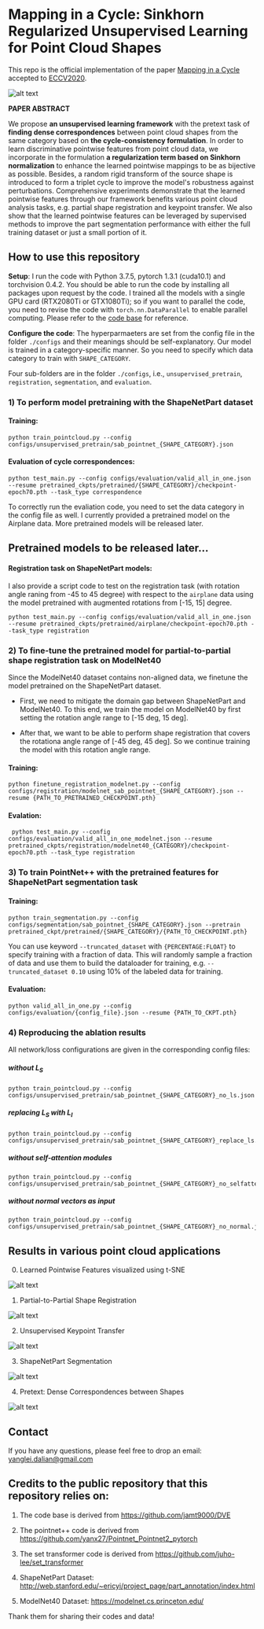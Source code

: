 # Mapping in a Cycle: Sinkhorn Regularized Unsupervised Learning for Point Cloud Shapes

This repo is the official implementation of the paper [Mapping in a Cycle](https://arxiv.org/pdf/2007.09594.pdf) accepted to [ECCV2020](https://eccv2020.eu/).

![alt text](./figures/teaser.png "Teaser")

**PAPER ABSTRACT** 

We propose **an unsupervised learning framework** with the pretext task of **finding dense correspondences** between point cloud shapes from the same category based on **the cycle-consistency formulation**. 
In order to learn discriminative pointwise features from point cloud data, we incorporate in the formulation **a regularization term based on Sinkhorn normalization** to enhance the learned pointwise mappings to be as bijective as possible. 
Besides, a random rigid transform of the source shape is introduced to form a triplet cycle to improve the model's robustness against perturbations. 
Comprehensive experiments demonstrate that the learned pointwise features through our framework benefits various point cloud analysis tasks, e.g. partial shape registration and keypoint transfer. 
We also show that the learned pointwise features can be leveraged by supervised methods to improve the part segmentation performance with either the full training dataset or just a small portion of it.

## How to use this repository

**Setup**: I run the code with Python 3.7.5, pytorch 1.3.1 (cuda10.1) and torchvision 0.4.2. You should be able to run the code by installing all packages upon request by the code. 
I trained all the models with a single GPU card (RTX2080Ti or GTX1080Ti); so if you want to parallel the code, you need to revise the code with `torch.nn.DataParallel` to enable parallel computing. Please refer to the [code base](https://github.com/jamt9000/DVE) for reference.

**Configure the code**: The hyperparmaeters are set from the config file in the folder `./configs` and their meanings should be self-explanatory.
Our model is trained in a category-specific manner. So you need to specify which data category to train with `SHAPE_CATEGORY`.

Four sub-folders are in the folder `./configs`, i.e., `unsupervised_pretrain`, `registration`, `segmentation`, and `evaluation`. 

### 1) To perform model pretraining with the ShapeNetPart dataset

#### Training:

```
python train_pointcloud.py --config configs/unsupervised_pretrain/sab_pointnet_{SHAPE_CATEGORY}.json
```

#### Evaluation of cycle correspondences:

```
python test_main.py --config configs/evaluation/valid_all_in_one.json --resume pretrained_ckpts/pretrained/{SHAPE_CATEGORY}/checkpoint-epoch70.pth --task_type correspondence
```

To correctly run the evaliation code, you need to set the data category in the config file as well. I currently provided a pretrained model on the Airplane data. More pretrained models will be released later. 


## Pretrained models to be released later...

#### Registration task on ShapeNetPart models:

I also provide a script code to test on the registration task (with rotation angle raning from -45 to 45 degree) with respect to the `airplane` data using the model pretrained with augmented rotations from [-15, 15] degree. 

```
python test_main.py --config configs/evaluation/valid_all_in_one.json --resume pretrained_ckpts/pretrained/airplane/checkpoint-epoch70.pth --task_type registration
```

### 2) To fine-tune the pretrained model for partial-to-partial shape registration task on ModelNet40

Since the ModelNet40 dataset contains non-aligned data, we finetune the model pretrained on the ShapeNetPart dataset.

- First, we need to mitigate the domain gap between ShapeNetPart and ModelNet40.
To this end, we train the model on ModelNet40 by first setting the rotation angle range to [-15 deg, 15 deg].

- After that, we want to be able to perform shape registration that covers the rotationa angle range of [-45 deg, 45 deg]. 
So we continue training the model with this rotation angle range.

#### Training: 

```
python finetune_registration_modelnet.py --config configs/registration/modelnet_sab_pointnet_{SHAPE_CATEGORY}.json --resume {PATH_TO_PRETRAINED_CHECKPOINT.pth}
```

#### Evalation:

```
 python test_main.py --config configs/evaluation/valid_all_in_one_modelnet.json --resume pretrained_ckpts/registration/modelnet40_{CATEGORY}/checkpoint-epoch70.pth --task_type registration
```

### 3) To train PointNet++ with the pretrained features for ShapeNetPart segmentation task

#### Training: 

```
python train_segmentation.py --config configs/segmentation/sab_pointnet_{SHAPE_CATEGORY}.json --pretrain pretrained_ckpt/pretrained/{SHAPE_CATEGORY}/{PATH_TO_CHECKPOINT.pth}
```

You can use keyword `--truncated_dataset` with `{PERCENTAGE:FLOAT}` to specify training with a fraction of data. This will randomly sample a fraction of data and use them to build the dataloader for training, e.g. `--truncated_dataset 0.10` using 10% of the labeled data for training.

#### Evaluation:

```
python valid_all_in_one.py --config configs/evaluation/{config_file}.json --resume {PATH_TO_CKPT.pth}
```

### 4) Reproducing the ablation results

All network/loss configurations are given in the corresponding config files:

##### without $L_S$

```
python train_pointcloud.py --config configs/unsupervised_pretrain/sab_pointnet_{SHAPE_CATEGORY}_no_ls.json
```

##### replacing $L_S$ with $L_I$

```
python train_pointcloud.py --config configs/unsupervised_pretrain/sab_pointnet_{SHAPE_CATEGORY}_replace_ls.json
```

##### without self-attention modules

```
python train_pointcloud.py --config configs/unsupervised_pretrain/sab_pointnet_{SHAPE_CATEGORY}_no_selfattention.json
```

##### without normal vectors as input

```
python train_pointcloud.py --config configs/unsupervised_pretrain/sab_pointnet_{SHAPE_CATEGORY}_no_normal.json
```

## Results in various point cloud applications

0. Learned Pointwise Features visualized using t-SNE

![alt text](./figures/tsne.png "Learned Pointwise Features visualized using t-SNE")

1. Partial-to-Partial Shape Registration

![alt text](./figures/registration_result.png "Partial-to-Partial Shape Registration")

2. Unsupervised Keypoint Transfer

![alt text](./figures/keypoint_transfer.png "Unsupervised Keypoint Transfer")

3. ShapeNetPart Segmentation

![alt text](./figures/segmentation.png "ShapeNetPart Segmentation")

4. Pretext: Dense Correspondences between Shapes

![alt text](./figures/airplanes.png "Dense Correspondences between Shapes")


## Contact

If you have any questions, please feel free to drop an email: yanglei.dalian@gmail.com

## Credits to the public repository that this repository relies on:

1. The code base is derived from https://github.com/jamt9000/DVE

2. The pointnet++ code is derived from https://github.com/yanx27/Pointnet_Pointnet2_pytorch

3. The set transformer code is derived from https://github.com/juho-lee/set_transformer

4. ShapeNetPart Dataset: http://web.stanford.edu/~ericyi/project_page/part_annotation/index.html

5. ModelNet40 Dataset: https://modelnet.cs.princeton.edu/

Thank them for sharing their codes and data!